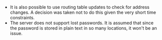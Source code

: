   * It is also possible to use routing table updates to check for address changes. A decision was taken not to do this given the very short time constraints.
  * The server does not support lost passwords. It is assumed that since the password is stored in plain text in so many locations, it won't be an issue.